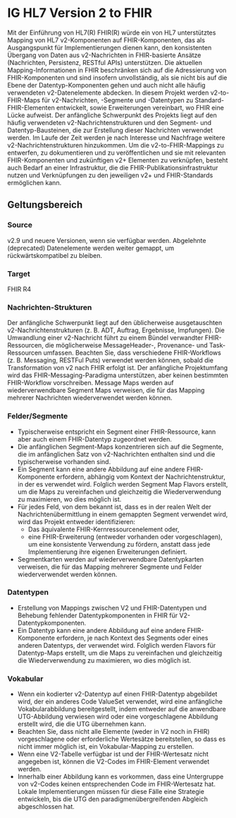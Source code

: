 # IG HL7 Version 2 to FHIR

Mit der Einführung von HL7(R) FHIR(R) würde ein von HL7 unterstütztes Mapping von HL7 v2-Komponenten auf FHIR-Komponenten, das als Ausgangspunkt für Implementierungen dienen kann, den konsistenten Übergang von Daten aus v2-Nachrichten in FHIR-basierte Ansätze (Nachrichten, Persistenz, RESTful APIs) unterstützen. Die aktuellen Mapping-Informationen in FHIR beschränken sich auf die Adressierung von FHIR-Komponenten und sind insofern unvollständig, als sie nicht bis auf die Ebene der Datentyp-Komponenten gehen und auch nicht alle häufig verwendeten v2-Datenelemente abdecken.
In diesem Projekt werden v2-to-FHIR-Maps für v2-Nachrichten, -Segmente und -Datentypen zu Standard-FHIR-Elementen entwickelt, sowie Erweiterungen vereinbart, wo FHIR eine Lücke aufweist. Der anfängliche Schwerpunkt des Projekts liegt auf den häufig verwendeten v2-Nachrichtenstrukturen und den Segment- und Datentyp-Bausteinen, die zur Erstellung dieser Nachrichten verwendet werden. Im Laufe der Zeit werden je nach Interesse und Nachfrage weitere v2-Nachrichtenstrukturen hinzukommen.
Um die v2-to-FHIR-Mappings zu entwerfen, zu dokumentieren und zu veröffentlichen und sie mit relevanten FHIR-Komponenten und zukünftigen v2+ Elementen zu verknüpfen, besteht auch Bedarf an einer Infrastruktur, die die FHIR-Publikationsinfrastruktur nutzen und Verknüpfungen zu den jeweiligen v2+ und FHIR-Standards ermöglichen kann.

## Geltungsbereich

### Source

v2.9 und neuere Versionen, wenn sie verfügbar werden. Abgelehnte (deprecated) Datenelemente werden weiter gemappt, um rückwärtskompatibel zu bleiben.

### Target

FHIR R4

### Nachrichten-Strukturen

Der anfängliche Schwerpunkt liegt auf den üblicherweise ausgetauschten v2-Nachrichtenstrukturen (z. B. ADT, Auftrag, Ergebnisse, Impfungen).
Die Umwandlung einer v2-Nachricht führt zu einem Bündel verwandter FHIR-Ressourcen, die möglicherweise MessageHeader-, Provenance- und Task-Ressourcen umfassen.
Beachten Sie, dass verschiedene FHIR-Workflows (z. B. Messaging, RESTFul Puts) verwendet werden können, sobald die Transformation von v2 nach FHIR erfolgt ist. Der anfängliche Projektumfang wird das FHIR-Messaging-Paradigma unterstützen, aber keinen bestimmten FHIR-Workflow vorschreiben.
Message Maps werden auf wiederverwendbare Segment Maps verweisen, die für das Mapping mehrerer Nachrichten wiederverwendet werden können.

### Felder/Segmente

* Typischerweise entspricht ein Segment einer FHIR-Ressource, kann aber auch einem FHIR-Datentyp zugeordnet werden.
* Die anfänglichen Segment-Maps konzentrieren sich auf die Segmente, die im anfänglichen Satz von v2-Nachrichten enthalten sind und die typischerweise vorhanden sind.
* Ein Segment kann eine andere Abbildung auf eine andere FHIR-Komponente erfordern, abhängig vom Kontext der Nachrichtenstruktur, in der es verwendet wird. Folglich werden Segment Map Flavors erstellt, um die Maps zu vereinfachen und gleichzeitig die Wiederverwendung zu maximieren, wo dies möglich ist.
* Für jedes Feld, von dem bekannt ist, dass es in der realen Welt der Nachrichtenübermittlung in einem gemappten Segment verwendet wird, wird das Projekt entweder identifizieren:
  * Das äquivalente FHIR-Kernressourcenelement oder,
  * eine FHIR-Erweiterung (entweder vorhanden oder vorgeschlagen), um eine konsistente Verwendung zu fördern, anstatt dass jede Implementierung ihre eigenen Erweiterungen definiert.
* Segmentkarten werden auf wiederverwendbare Datentypkarten verweisen, die für das Mapping mehrerer Segmente und Felder wiederverwendet werden können.

### Datentypen

* Erstellung von Mappings zwischen V2 und FHIR-Datentypen und Behebung fehlender Datentypkomponenten in FHIR für V2-Datentypkomponenten.
* Ein Datentyp kann eine andere Abbildung auf eine andere FHIR-Komponente erfordern, je nach Kontext des Segments oder eines anderen Datentyps, der verwendet wird. Folglich werden Flavors für Datentyp-Maps erstellt, um die Maps zu vereinfachen und gleichzeitig die Wiederverwendung zu maximieren, wo dies möglich ist.

### Vokabular

* Wenn ein kodierter v2-Datentyp auf einen FHIR-Datentyp abgebildet wird, der ein anderes Code ValueSet verwendet, wird eine anfängliche Vokabularabbildung bereitgestellt, indem entweder auf die anwendbare UTG-Abbildung verwiesen wird oder eine vorgeschlagene Abbildung erstellt wird, die die UTG übernehmen kann.
* Beachten Sie, dass nicht alle Elemente (weder in V2 noch in FHIR) vorgeschlagene oder erforderliche Wertesätze bereitstellen, so dass es nicht immer möglich ist, ein Vokabular-Mapping zu erstellen.
* Wenn eine V2-Tabelle verfügbar ist und der FHIR-Wertesatz nicht angegeben ist, können die V2-Codes im FHIR-Element verwendet werden.
* Innerhalb einer Abbildung kann es vorkommen, dass eine Untergruppe von v2-Codes keinen entsprechenden Code im FHIR-Wertesatz hat. Lokale Implementierungen müssen für diese Fälle eine Strategie entwickeln, bis die UTG den paradigmenübergreifenden Abgleich abgeschlossen hat.
